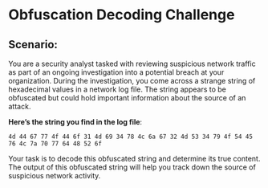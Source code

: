 # Obfuscation Decoding Challenge
## Scenario:
You are a security analyst tasked with reviewing suspicious network traffic as part of an ongoing investigation into a potential breach at your organization. During the investigation, you come across a strange string of hexadecimal values in a network log file. The string appears to be obfuscated but could hold important information about the source of an attack.

**Here’s the string you find in the log file**: 

`4d 44 67 77 4f 44 6f 31 4d 69 34 78 4c 6a 67 32 4d 53 34 79 4f 54 45 76 4c 7a 70 77 64 48 52 6f`

Your task is to decode this obfuscated string and determine its true content. The output of this obfuscated string will help you track down the source of suspicious network activity.
